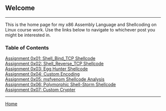## Welcome
---
This is the home page for my x86 Assembly Language and Shellcoding on Linux course work. Use the links below to navigate to whichever post you might be interested in.

### Table of Contents

[Assignment 0x01: Shell_Bind_TCP Shellcode](https://norrismw.github.io/SLAE/assignment-1)<br>
[Assignment 0x02: Shell_Reverse_TCP Shellcode](https://norrismw.github.io/SLAE/assignment-2)<br>
[Assignment 0x03: Egg Hunter Shellcode](https://norrismw.github.io/SLAE/assignment-3)<br>
[Assignment 0x04: Custom Encoding](https://norrismw.github.io/SLAE/assignment-4)<br>
[Assignment 0x05: msfvenom Shellcode Analysis](https://norrismw.github.io/SLAE/assignment-5)<br>
[Assignment 0x06: Polymorphic Shell-Storm Shellcode](https://norrismw.github.io/SLAE/assignment-6)<br>
[Assignment 0x07: Custom Crypter](https://norrismw.github.io/SLAE/assignment-7)<br>


---
[Home](https://norrismw.github.io/SLAE)
